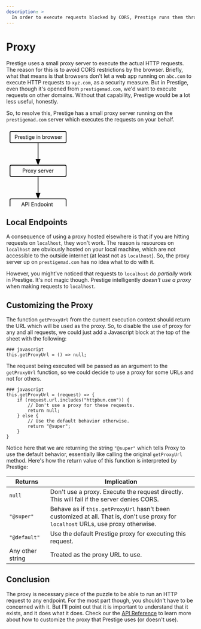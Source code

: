 ```yaml
---
description: >
  In order to execute requests blocked by CORS, Prestige runs them through a small proxy server, which can be disabled or made to point to a different endpoint.
---
```


# Proxy

Prestige uses a small proxy server to execute the actual HTTP requests. The reason for this is to avoid CORS
restrictions by the browser. Briefly, what that means is that browsers don't let a web app running on `abc.com` to
execute HTTP requests to `xyz.com`, as a security measure. But in Prestige, even though it's opened from
`prestigemad.com`, we'd want to execute requests on other domains. Without that capability, Prestige would be a lot less
useful, honestly.

So, to resolve this, Prestige has a small proxy server running on the `prestigemad.com` server which executes the
requests on your behalf.

<svg width="600" height="250" version="1.1" xmlns="http://www.w3.org/2000/svg">
  <rect x="10" y="10" rx="3" ry="3" width="150" height="30" stroke="black" fill="transparent" stroke-width="2"/>
  <text x="22" y="30">Prestige in browser</text>
  <line x1="85" x2="85" y1="40" y2="100" stroke="black" stroke-width="2"/>
  <polygon points="85 98 90 85 80 85 85 98" stroke="black" fill="black" stroke-width="2"/>
  <rect x="10" y="100" rx="3" ry="3" width="150" height="30" stroke="black" fill="transparent" stroke-width="2"/>
  <text x="43" y="120">Proxy server</text>
  <line x1="85" x2="85" y1="130" y2="190" stroke="black" stroke-width="2"/>
  <polygon points="85 188 90 175 80 175 85 188" stroke="black" fill="black" stroke-width="2"/>
  <rect x="10" y="190" rx="3" ry="3" width="150" height="30" stroke="black" fill="transparent" stroke-width="2"/>
  <text x="40" y="210">API Endpoint</text>
</svg>

## Local Endpoints

A consequence of using a proxy hosted elsewhere is that if you are hitting requests on `localhost`, they won't work. The
reason is resources on `localhost` are obviously hosted on your local machine, which are not accessible to the outside
internet (at least not as `localhost`). So, the proxy server up on `prestigemad.com` has no idea what to do with it.

However, you might've noticed that requests to `localhost` *do partially* work in Prestige. It's not magic though.
Prestige intelligently *doesn't use a proxy* when making requests to `localhost`.

## Customizing the Proxy

The function `getProxyUrl` from the current execution context should return the URL which will be used as the proxy. So,
to disable the use of proxy for any and all requests, we could just add a Javascript block at the top of the sheet with
the following:

```prestige
### javascript
this.getProxyUrl = () => null;
```

The request being executed will be passed as an argument to the `getProxyUrl` function, so we could decide to use a
proxy for some URLs and not for others.

```prestige
### javascript
this.getProxyUrl = (request) => {
	if (request.url.includes("httpbun.com")) {
		// Don't use a proxy for these requests.
		return null;
	} else {
		// Use the default behavior otherwise.
		return "@super";
	}
}
```

Notice here that we are returning the string `"@super"` which tells Proxy to use the default behavior, essentially like
calling the original `getProxyUrl` method. Here's how the return value of this function is interpreted by Prestige:

| Returns | Implication |
| ------- | ----------- |
| `null` | Don't use a proxy. Execute the request directly. This will fail if the server denies CORS. |
| `"@super"` | Behave as if `this.getProxyUrl` hasn't been customized at all. That is, don't use proxy for `localhost` URLs, use proxy otherwise. |
| `"@default"` | Use the default Prestige proxy for executing this request. |
| Any other string | Treated as the proxy URL to use. |

## Conclusion

The proxy is necessary piece of the puzzle to be able to run an HTTP request to any endpoint. For the most part though,
you shouldn't have to be concerned with it. But I'll point out that it is important to understand that it exists, and it
does what it does. Check our the [API Reference](../api-reference.md) to learn more about how to customize the proxy
that Prestige uses (or doesn't use).
